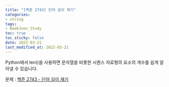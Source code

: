 ```yaml
---
title: "[백준 2743] 단어 길이 재기"
categories: 
- string
tags:
- BaekJoon_Study
toc: true
toc_sticky: false
date: 2022-03-21
last_modified_at: 2022-03-21
---
```


Python에서 len()을 사용하면 문자열을 비롯한 시퀀스 자료형의 요소의 개수를 쉽게 알아낼 수 있습니다.  

문제 : [백준 2743 - 단어 길이 재기](https://www.acmicpc.net/problem/2743)

<script src="https://gist.github.com/Ryumaker/b413a16d7571d30f2f53b80b72dc1bc5.js"></script>



